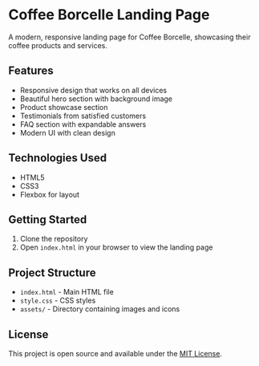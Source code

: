 # Coffee Borcelle Landing Page

A modern, responsive landing page for Coffee Borcelle, showcasing their coffee products and services.

## Features

- Responsive design that works on all devices
- Beautiful hero section with background image
- Product showcase section
- Testimonials from satisfied customers
- FAQ section with expandable answers
- Modern UI with clean design

## Technologies Used

- HTML5
- CSS3
- Flexbox for layout

## Getting Started

1. Clone the repository
2. Open `index.html` in your browser to view the landing page

## Project Structure

- `index.html` - Main HTML file
- `style.css` - CSS styles
- `assets/` - Directory containing images and icons

## License

This project is open source and available under the [MIT License](LICENSE). 